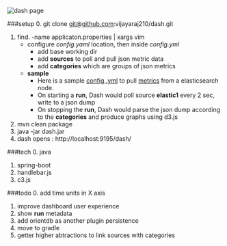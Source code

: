 ![dash page](https://raw.githubusercontent.com/vijayaraj210/dash/master/github.png)

###setup
0. git clone git@github.com:vijayaraj210/dash.git
1. find. -name applicaton.properties | xargs vim
     - configure *config.yaml* location, then inside *config.yml*
        - add  base working dir
        - add **sources** to poll and pull json metric data
        - add **categories** which are groups of json metrics
     - **sample**
          - Here is a sample [config,.yml](https://github.com/vijayaraj210/dash/blob/master/sample-base/config-sample.yml) to pull [metrics](https://github.com/vijayaraj210/dash/blob/master/sample-base/sample-metric.json) from a elasticsearch node.
          - On starting a **run**,  Dash would poll source **elastic1** every 2 sec, write to a json dump
          - On stopping the **run**, Dash would parse the json dump according to the **categories** and produce graphs using d3.js
2. mvn clean package
3.  java -jar dash.jar
4.  dash opens : http://localhost:9195/dash/


###tech
0. java
1. spring-boot
2. handlebar.js
3. c3.js

###todo
0. add time units in X axis
1. improve dashboard user experience
2. show **run** metadata
3. add orientdb as another plugin persistence
4. move to gradle
5. getter higher abtractions to link sources with categories